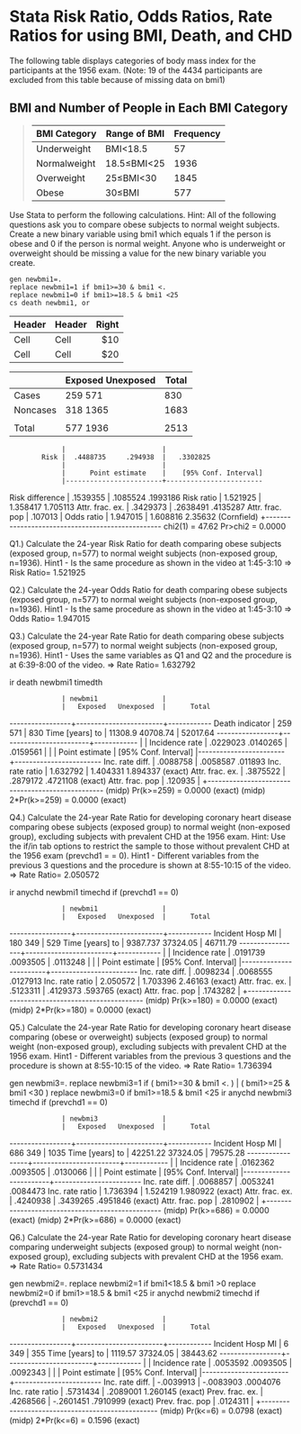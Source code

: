 # Stata Risk Ratio, Odds Ratios, Rate Ratios for using BMI, Death, and CHD
The following table displays categories of body mass index for the participants at the 1956 exam. (Note: 19 of the 4434 participants are excluded from this table because of missing data on bmi1)

## BMI and Number of People in Each BMI Category
>  BMI Category  | Range of BMI  | Frequency
>  ------------- | ------------- | -------------
>  Underweight   | BMI<18.5      | 57
>  Normalweight  | 18.5≤BMI<25   | 1936
>  Overweight    | 25≤BMI<30     | 1845
>  Obese         | 30≤BMI        | 577

Use Stata to perform the following calculations. Hint: All of the following questions ask you to compare obese subjects to normal weight subjects. Create a new binary variable using bmi1 which equals 1 if the person is obese and 0 if the person is normal weight. Anyone who is underweight or overweight should be missing a value for the new binary variable you create.

	gen newbmi1=.
	replace newbmi1=1 if bmi1>=30 & bmi1 <. 
	replace newbmi1=0 if bmi1>=18.5 & bmi1 <25
	cs death newbmi1, or

| Header | Header | Right  |
| ------ | ------ | -----: |
|  Cell  |  Cell  |   $10  |
|  Cell  |  Cell  |   $20  |



|                |   Exposed   Unexposed  |      Total    |
| -------------- | ---------------------- | ------------- |
|          Cases |       259         571  |        830    |
|       Noncases |       318        1365  |       1683    |
|                |                        |               |
|          Total |       577        1936  |       2513    |


                 |                        |
            Risk |  .4488735     .294938  |   .3302825
                 |                        |
                 |      Point estimate    |    [95% Conf. Interval]
                 |------------------------+------------------------
 Risk difference |         .1539355       |    .1085524    .1993186 
      Risk ratio |         1.521925       |    1.358417    1.705113 
 Attr. frac. ex. |         .3429373       |    .2638491    .4135287 
 Attr. frac. pop |          .107013       |
      Odds ratio |         1.947015       |    1.608816     2.35632 (Cornfield)
                 +-------------------------------------------------
                               chi2(1) =    47.62  Pr>chi2 = 0.0000

Q1.) Calculate the 24-year Risk Ratio for death comparing obese subjects (exposed group, n=577) to normal weight subjects (non-exposed group, n=1936).
Hint1 - Is the same procedure as shown in the video at 1:45-3:10
=> Risk Ratio= 1.521925 


Q2.) Calculate the 24-year Odds Ratio for death comparing obese subjects (exposed group, n=577) to normal weight subjects (non-exposed group, n=1936).
Hint1 - Is the same procedure as shown in the video at 1:45-3:10
=> Odds Ratio= 1.947015


Q3.) Calculate the 24-year Rate Ratio for death comparing obese subjects (exposed group, n=577) to normal weight subjects (non-exposed group, n=1936).
Hint1 - Uses the same variables as Q1 and Q2 and the procedure is at 6:39-8:00 of the video.
=> Rate Ratio= 1.632792

ir death newbmi1 timedth

                 | newbmi1                |
                 |   Exposed   Unexposed  |      Total
-----------------+------------------------+------------
 Death indicator |       259         571  |        830
Time [years] to  |   11308.9    40708.74  |   52017.64
-----------------+------------------------+------------
                 |                        |
  Incidence rate |  .0229023    .0140265  |   .0159561
                 |                        |
                 |      Point estimate    |    [95% Conf. Interval]
                 |------------------------+------------------------
 Inc. rate diff. |         .0088758       |    .0058587     .011893 
 Inc. rate ratio |         1.632792       |    1.404331    1.894337 (exact)
 Attr. frac. ex. |         .3875522       |    .2879172    .4721108 (exact)
 Attr. frac. pop |          .120935       |
                 +-------------------------------------------------
                     (midp)   Pr(k>=259) =                   0.0000 (exact)
                     (midp) 2*Pr(k>=259) =                   0.0000 (exact)


Q4.) Calculate the 24-year Rate Ratio for developing coronary heart disease comparing obese subjects (exposed group) to normal weight (non-exposed group), excluding subjects with prevalent CHD at the 1956 exam. Hint: Use the if/in tab options to restrict the sample to those without prevalent CHD at the 1956 exam (prevchd1 = = 0).
Hint1 - Different variables from the previous 3 questions and the procedure is shown at 8:55-10:15 of the video.
=> Rate Ratio= 2.050572

ir anychd newbmi1 timechd if (prevchd1 == 0) 

                 | newbmi1                |
                 |   Exposed   Unexposed  |      Total
-----------------+------------------------+------------
Incident Hosp MI |       180         349  |        529
Time [years] to  |  9387.737    37324.05  |   46711.79
-----------------+------------------------+------------
                 |                        |
  Incidence rate |  .0191739    .0093505  |   .0113248
                 |                        |
                 |      Point estimate    |    [95% Conf. Interval]
                 |------------------------+------------------------
 Inc. rate diff. |         .0098234       |    .0068555    .0127913 
 Inc. rate ratio |         2.050572       |    1.703396     2.46163 (exact)
 Attr. frac. ex. |         .5123311       |    .4129373     .593765 (exact)
 Attr. frac. pop |         .1743282       |
                 +-------------------------------------------------
                     (midp)   Pr(k>=180) =                   0.0000 (exact)
                     (midp) 2*Pr(k>=180) =                   0.0000 (exact)



Q5.) Calculate the 24-year Rate Ratio for developing coronary heart disease comparing (obese or overweight) subjects (exposed group) to normal weight (non-exposed group), excluding subjects with prevalent CHD at the 1956 exam.
Hint1 - Different variables from the previous 3 questions and the procedure is shown at 8:55-10:15 of the video.
=> Rate Ratio= 1.736394


gen newbmi3=.
replace newbmi3=1 if ( bmi1>=30 & bmi1 <. ) | ( bmi1>=25 & bmi1 <30 )
replace newbmi3=0 if bmi1>=18.5 & bmi1 <25
ir anychd newbmi3 timechd if (prevchd1 == 0) 

                 | newbmi3                |
                 |   Exposed   Unexposed  |      Total
-----------------+------------------------+------------
Incident Hosp MI |       686         349  |       1035
Time [years] to  |  42251.22    37324.05  |   79575.28
-----------------+------------------------+------------
                 |                        |
  Incidence rate |  .0162362    .0093505  |   .0130066
                 |                        |
                 |      Point estimate    |    [95% Conf. Interval]
                 |------------------------+------------------------
 Inc. rate diff. |         .0068857       |    .0053241    .0084473 
 Inc. rate ratio |         1.736394       |    1.524219    1.980922 (exact)
 Attr. frac. ex. |         .4240938       |    .3439265    .4951846 (exact)
 Attr. frac. pop |         .2810902       |
                 +-------------------------------------------------
                     (midp)   Pr(k>=686) =                   0.0000 (exact)
                     (midp) 2*Pr(k>=686) =                   0.0000 (exact)


Q6.) Calculate the 24-year Rate Ratio for developing coronary heart disease comparing underweight subjects (exposed group) to normal weight (non-exposed group), excluding subjects with prevalent CHD at the 1956 exam.
=> Rate Ratio= 0.5731434

gen newbmi2=.
replace newbmi2=1 if bmi1<18.5 & bmi1 >0
replace newbmi2=0 if bmi1>=18.5 & bmi1 <25
ir anychd newbmi2 timechd if (prevchd1 == 0) 

                 | newbmi2                |
                 |   Exposed   Unexposed  |      Total
-----------------+------------------------+------------
Incident Hosp MI |         6         349  |        355
Time [years] to  |   1119.57    37324.05  |   38443.62
-----------------+------------------------+------------
                 |                        |
  Incidence rate |  .0053592    .0093505  |   .0092343
                 |                        |
                 |      Point estimate    |    [95% Conf. Interval]
                 |------------------------+------------------------
 Inc. rate diff. |        -.0039913       |   -.0083903    .0004076 
 Inc. rate ratio |         .5731434       |    .2089001    1.260145 (exact)
 Prev. frac. ex. |         .4268566       |   -.2601451    .7910999 (exact)
 Prev. frac. pop |         .0124311       |
                 +-------------------------------------------------
                     (midp)   Pr(k<=6) =                     0.0798 (exact)
                     (midp) 2*Pr(k<=6) =                     0.1596 (exact)



